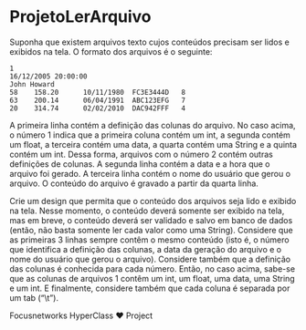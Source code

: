 # ProjetoLerArquivo

Suponha que existem arquivos texto cujos conteúdos precisam ser lidos e exibidos na tela. O formato dos arquivos é o seguinte:
```
1
16/12/2005 20:00:00
John Howard
58    158.20      10/11/1980  FC3E3444D   8
63    200.14      06/04/1991  ABC123EFG   7
20    314.74      02/02/2010  DAC942FFF   4
```
A primeira linha contém a definição das colunas do arquivo. No caso acima, o número 1 indica que a primeira coluna contém um int, a segunda contém um float, a terceira contém uma data, a quarta contém uma String e a quinta contém um int. Dessa forma, arquivos com o número 2 contém outras definições de colunas. A segunda linha contém a data e a hora que o arquivo foi gerado. A terceira linha contém o nome do usuário que gerou o arquivo. O conteúdo do arquivo é gravado a partir da quarta linha.

Crie um design que permita que o conteúdo dos arquivos seja lido e exibido na tela. Nesse momento, o conteúdo deverá somente ser exibido na tela, mas em breve, o conteúdo deverá ser validado e salvo em banco de dados (então, não basta somente ler cada valor como uma String). Considere que as primeiras 3 linhas sempre contêm o mesmo conteúdo (isto é, o número que identifica a definição das colunas, a data da geração do arquivo e o nome do usuário que gerou o arquivo). Considere também que a definição das colunas é conhecida para cada número. Então, no caso acima, sabe-se que as colunas de arquivos 1 contêm um int, um float, uma data, uma String e um int. E finalmente, considere também que cada coluna é separada por um tab (“\t”).

 
Focusnetworks HyperClass :heart: Project
